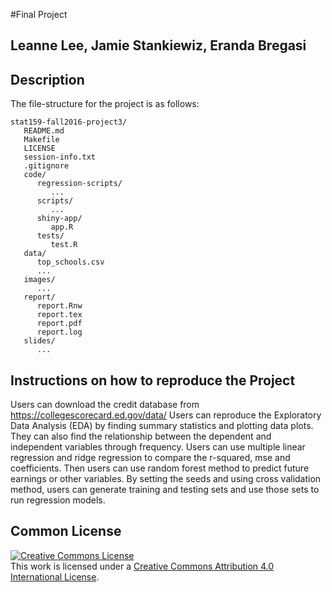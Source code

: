 #Final Project	

## Leanne Lee, Jamie Stankiewiz, Eranda Bregasi

## Description
The file-structure for the project is as follows:

```
stat159-fall2016-project3/
   README.md
   Makefile
   LICENSE
   session-info.txt
   .gitignore
   code/
      regression-scripts/
         ...
      scripts/
         ...
      shiny-app/
      	 app.R
      tests/
         test.R
   data/
      top_schools.csv
      ...
   images/
      ...
   report/
      report.Rnw
      report.tex
      report.pdf
      report.log
   slides/
      ...
```


## Instructions on how to reproduce the Project

Users can download the credit database from https://collegescorecard.ed.gov/data/
Users can reproduce the Exploratory Data Analysis (EDA) by finding summary statistics and plotting data plots. They can also find the relationship between the dependent and independent variables through frequency.
Users can use multiple linear regression and ridge regression to compare the r-squared, mse and coefficients.
Then users can use random forest method to predict future earnings or other variables. 
By setting the seeds and using cross validation method, users can generate training and testing sets and use those sets to run regression models.


## Common License
<a rel="license" href="http://creativecommons.org/licenses/by/4.0/"><img alt="Creative Commons License" style="border-width:0" src="https://i.creativecommons.org/l/by/4.0/88x31.png" /></a><br />This work is licensed under a <a rel="license" href="http://creativecommons.org/licenses/by/4.0/">Creative Commons Attribution 4.0 International License</a>.